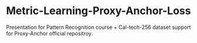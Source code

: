 # Metric-Learning-Proxy-Anchor-Loss
Presentation for Pattern Recognition course + Cal-tech-256 dataset support for Proxy-Anchor official repositroy.
